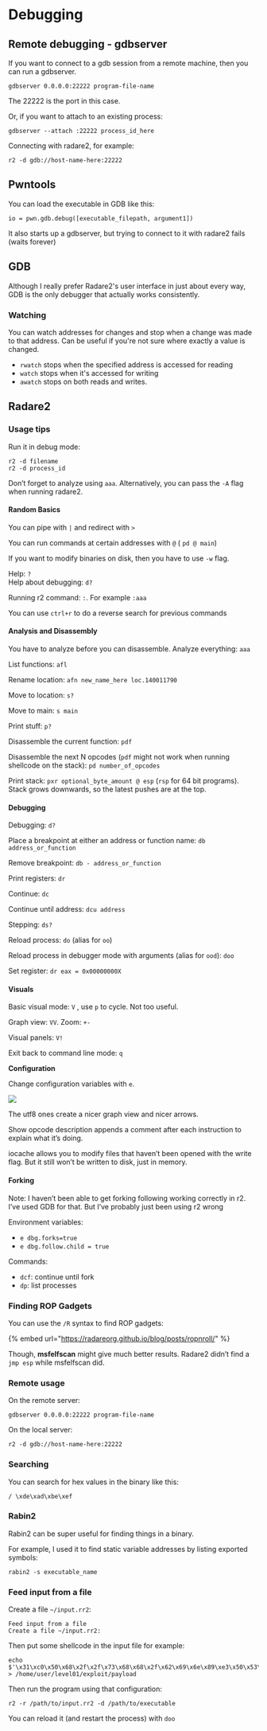 # Debugging

## Remote debugging - gdbserver <a href="#docs-internal-guid-11e4f0cb-7fff-a8a1-4a5e-c053dffca575" id="docs-internal-guid-11e4f0cb-7fff-a8a1-4a5e-c053dffca575"></a>

If you want to connect to a gdb session from a remote machine, then you can run a gdbserver.

```
gdbserver 0.0.0.0:22222 program-file-name
```

The 22222 is the port in this case.

Or, if you want to attach to an existing process:

```
gdbserver --attach :22222 process_id_here
```

Connecting with radare2, for example:&#x20;

```
r2 -d gdb://host-name-here:22222
```

## Pwntools

You can load the executable in GDB like this:

```
io = pwn.gdb.debug([executable_filepath, argument1])
```

It also starts up a gdbserver, but trying to connect to it with radare2 fails (waits forever)

## GDB <a href="#docs-internal-guid-0e4a3569-7fff-9456-7ad6-c08071e2e205" id="docs-internal-guid-0e4a3569-7fff-9456-7ad6-c08071e2e205"></a>

Although I really prefer Radare2's user interface in just about every way, GDB is the only debugger that actually works consistently.&#x20;

### **Watching**

You can watch addresses for changes and stop when a change was made to that address. Can be useful if you're not sure where exactly a value is changed.

* `rwatch` stops when the specified address is accessed for reading
* `watch` stops when it's accessed for writing
* `awatch` stops on both reads and writes.

## Radare2&#x20;

### **Usage tips**

Run it in debug mode:

```
r2 -d filename
r2 -d process_id
```

Don’t forget to analyze using `aaa`. Alternatively, you can pass the `-A` flag when running radare2.

#### **Random Basics**

You can pipe with `|` and redirect with `>`

You can run commands at certain addresses with `@` ( `pd @ main`)

If you want to modify binaries on disk, then you have to use `-w` flag.

Help: `?`\
Help about debugging: `d?`

Running r2 command: `:`. For example `:aaa`&#x20;

You can use `ctrl+r` to do a reverse search for previous commands

#### **Analysis and Disassembly**

You have to analyze before you can disassemble. Analyze everything: `aaa`

List functions: `afl`

Rename location: `afn new_name_here loc.140011790`

Move to location: `s?`

Move to main: `s main`

Print stuff: `p?`&#x20;

Disassemble the current function: `pdf`

Disassemble the next N opcodes (`pdf` might not work when running shellcode on the stack): `pd number_of_opcodes`

Print stack: `pxr optional_byte_amount @ esp` (`rsp` for 64 bit programs). Stack grows downwards, so the latest pushes are at the top.

#### **Debugging**

Debugging: `d?`

Place a breakpoint at either an address or function name: `db address_or_function`

Remove breakpoint: `db - address_or_function`

Print registers: `dr`

Continue: `dc`

Continue until address: `dcu address`

Stepping: `ds?`

Reload process: `do` (alias for `oo`)

Reload process in debugger mode with arguments (alias for `ood`): `doo`

Set register: `dr eax = 0x00000000X`

#### **Visuals**

Basic visual mode: `V`  , use `p` to cycle. Not too useful.

Graph view: `VV`. Zoom: `+-`

Visual panels: `V!`

Exit back to command line mode: `q`

**Configuration**

Change configuration variables with `e`.

![](https://lh4.googleusercontent.com/Mv2KVXxSHTdaG4OxU32p5JRoA3rCzfYzL9vOHkcWyz2Pd0zb3ewSnBUxvkL08H\_UvBT-IhtC0\_z8uw1rGmo5foVVURCr\_mMrGHy\_GnRigUz7ESQWmD964v01Ec3aGnjVcmKqhyxwBEBrTp1popg0bw)

The utf8 ones create a nicer graph view and nicer arrows.

Show opcode description appends a comment after each instruction to explain what it’s doing.

iocache allows you to modify files that haven’t been opened with the write flag. But it still won’t be written to disk, just in memory.

#### **Forking**

Note: I haven’t been able to get forking following working correctly in r2. I’ve used GDB for that. But I’ve probably just been using r2 wrong

Environment variables:

* `e dbg.forks=true`
* `e dbg.follow.child = true`

Commands:

* `dcf`: continue until fork
* `dp`: list processes

### **Finding ROP Gadgets**

You can use the `/R` syntax to find ROP gadgets:&#x20;

{% embed url="https://radareorg.github.io/blog/posts/ropnroll/" %}

Though, **msfelfscan** might give much better results. Radare2 didn’t find a `jmp esp` while msfelfscan did.

### **Remote usage**

On the remote server:

```
gdbserver 0.0.0.0:22222 program-file-name
```

On the local server:

```
r2 -d gdb://host-name-here:22222
```

### **Searching**

You can search for hex values in the binary like this:

```
/ \xde\xad\xbe\xef
```

### **Rabin2**

Rabin2 can be super useful for finding things in a binary.

For example, I used it to find static variable addresses by listing exported symbols:

```
rabin2 -s executable_name
```

### **Feed input from a file**

Create a file `~/input.rr2`:

```
Feed input from a file
Create a file ~/input.rr2:
```

Then put some shellcode in the input file for example:

```
echo $'\x31\xc0\x50\x68\x2f\x2f\x73\x68\x68\x2f\x62\x69\x6e\x89\xe3\x50\x53\x89\xe1\xb0\x0b\xcd\x80999999999999999999999999999999999999999999999999999999999999999999999999999999999999999999999999999999999999999' > /home/user/level01/exploit/payload
```

Then run the program using that configuration:

```
r2 -r /path/to/input.rr2 -d /path/to/executable
```

You can reload it (and restart the process) with `doo`
